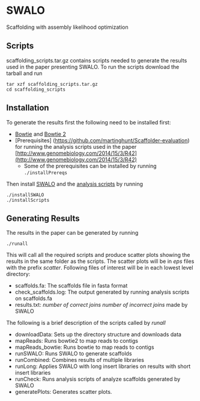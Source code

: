 # SWALO
Scaffolding with assembly likelihood optimization


## Scripts
scaffolding_scripts.tar.gz contains scripts needed to generate the results used in the paper presenting SWALO. To run the scripts download the tarball and run
```
tar xzf scaffolding_scripts.tar.gz
cd scaffolding_scripts
```
## Installation

To generate the results first the following need to be installed first:

* [Bowtie](http://bowtie-bio.sourceforge.net/index.shtml) and [Bowtie 2](http://bowtie-bio.sourceforge.net/bowtie2/index.shtml)
* [Prerequisites] (https://github.com/martinghunt/Scaffolder-evaluation) for running the analysis scripts used in the paper [http://www.genomebiology.com/2014/15/3/R42](http://www.genomebiology.com/2014/15/3/R42)
  * Some of the prerequisites can be installed by running `./installPrereqs`  

Then install [SWALO](http://atifrahman.github.io/SWALO/) and the [analysis scripts](https://github.com/martinghunt/Scaffolder-evaluation) by running
```
./installSWALO
./installScripts
```
## Generating Results

The results in the paper can be generated by running
```
./runall
```

This will call all the required scripts and produce scatter plots showing the results in the same folder as the scripts. The scatter plots will be in *eps* files with the prefix *scatter*. Following files of interest will be in each lowest level directory:
* scaffolds.fa: The scaffolds file in fasta format
* check_scaffolds.log: The output generated by running analysis scripts on scaffolds.fa
* results.txt: *number of correct joins* *number of incorrect joins* made by SWALO 

The following is a brief description of the scripts called by *runall*
* downloadData: Sets up the directory structure and downloads data
* mapReads: Runs bowtie2 to map reads to contigs
* mapReads_bowtie: Runs bowtie to map reads to contigs
* runSWALO: Runs SWALO to generate scaffolds
* runCombined: Combines results of multiple libraries
* runLong: Applies SWALO with long insert libraries on results with short insert libraries
* runCheck: Runs analysis scripts of analyze scaffolds generated by SWALO
* generatePlots: Generates scatter plots.
